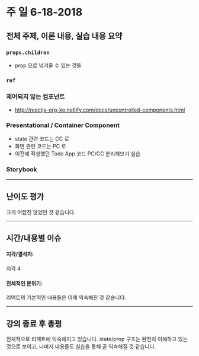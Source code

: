 # 주 일 6-18-2018

## 전체 주제, 이론 내용, 실습 내용 요약

### `props.children`

- prop 으로 넘겨줄 수 있는 것들

### `ref`

### 제어되지 않는 컴포넌트

- http://reactjs-org-ko.netlify.com/docs/uncontrolled-components.html

### Presentational / Container Component

- state 관련 코드는 CC 로
- 화면 관련 코드는 PC 로
- 이전에 작성했던 Todo App 코드 PC/CC 분리해보기 실습

### Storybook

---

## 난이도 평가

크게 어렵진 않았던 것 같습니다.

---

## 시간/내용별 이슈

#### 지각/결석자:

지각 4

#### 전체적인 분위기:

리액트의 기본적인 내용들은 이제 익숙해진 것 같습니다.

---

## 강의 종료 후 총평

전체적으로 리액트에 익숙해지고 있습니다. state/prop 구조는 완전히 이해하고 있는 것으로 보이고, 나머지 내용들도 실습을 통해 곧 익숙해질 것 같습니다.
